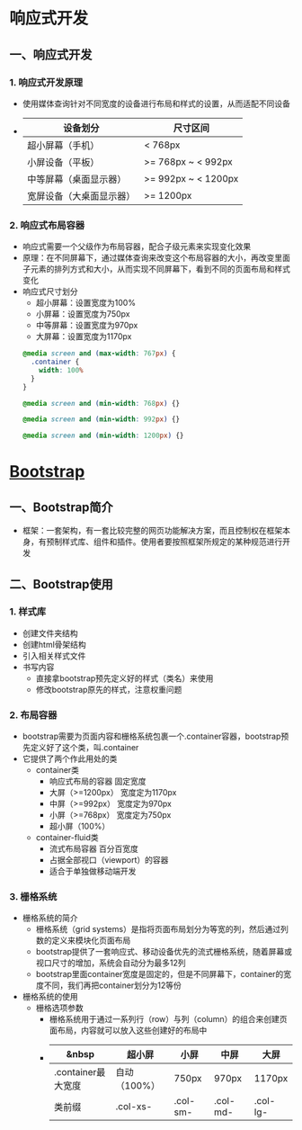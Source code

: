 # 响应式开发
## 一、响应式开发
### 1. 响应式开发原理
+ 使用媒体查询针对不同宽度的设备进行布局和样式的设置，从而适配不同设备
+ 设备划分|尺寸区间
  -|-
  超小屏幕（手机）|< 768px
  小屏设备（平板）|>= 768px ~ < 992px
  中等屏幕（桌面显示器）|>= 992px ~ < 1200px
  宽屏设备（大桌面显示器）|>= 1200px
### 2. 响应式布局容器
+ 响应式需要一个父级作为布局容器，配合子级元素来实现变化效果
+ 原理：在不同屏幕下，通过媒体查询来改变这个布局容器的大小，再改变里面子元素的排列方式和大小，从而实现不同屏幕下，看到不同的页面布局和样式变化
+ 响应式尺寸划分
  - 超小屏幕：设置宽度为100%
  - 小屏幕：设置宽度为750px
  - 中等屏幕：设置宽度为970px
  - 大屏幕：设置宽度为1170px
  ```css
  @media screen and (max-width: 767px) {
    .container {
      width: 100%
    }
  }
  
  @media screen and (min-width: 768px) {}
  
  @media screen and (min-width: 992px) {}
  
  @media screen and (min-width: 1200px) {}
  ```
# [Bootstrap](https://v3.bootcss.com/)
## 一、Bootstrap简介
+ 框架：一套架构，有一套比较完整的网页功能解决方案，而且控制权在框架本身，有预制样式库、组件和插件。使用者要按照框架所规定的某种规范进行开发
## 二、Bootstrap使用
### 1. 样式库
+ 创建文件夹结构
+ 创建html骨架结构
+ 引入相关样式文件
+ 书写内容
  - 直接拿bootstrap预先定义好的样式（类名）来使用
  - 修改bootstrap原先的样式，注意权重问题
### 2. 布局容器
+ bootstrap需要为页面内容和栅格系统包裹一个.container容器，bootstrap预先定义好了这个类，叫.container
+ 它提供了两个作此用处的类
  - container类
    * 响应式布局的容器 固定宽度
    * 大屏（>=1200px） 宽度定为1170px
    * 中屏（>=992px） 宽度定为970px
    * 小屏（>=768px） 宽度定为750px
    * 超小屏（100%）
  - container-fluid类
    * 流式布局容器 百分百宽度
    * 占据全部视口（viewport）的容器
    * 适合于单独做移动端开发
### 3. 栅格系统
+ 栅格系统的简介
  - 栅格系统（grid systems）是指将页面布局划分为等宽的列，然后通过列数的定义来模块化页面布局
  - bootstrap提供了一套响应式、移动设备优先的流式栅格系统，随着屏幕或视口尺寸的增加，系统会自动分为最多12列
  - bootstrap里面container宽度是固定的，但是不同屏幕下，container的宽度不同，我们再把container划分为12等份
+ 栅格系统的使用
  - 栅格选项参数
    * 栅格系统用于通过一系列行（row）与列（column）的组合来创建页面布局，内容就可以放入这些创建好的布局中
    * &nbsp|超小屏|小屏|中屏|大屏
      -|-|-|-|-
      .container最大宽度|自动（100%）|750px|970px|1170px
      类前缀|.col-xs-|.col-sm-|.col-md-|.col-lg-
      
